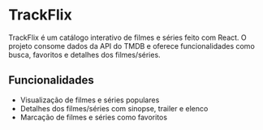 # TrackFlix

TrackFlix é um catálogo interativo de filmes e séries feito com React. O projeto consome dados da API do TMDB e oferece funcionalidades como busca, favoritos e detalhes dos filmes/séries.

## Funcionalidades
- Visualização de filmes e séries populares
- Detalhes dos filmes/séries com sinopse, trailer e elenco
- Marcação de filmes e séries como favoritos